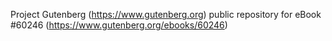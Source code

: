Project Gutenberg (https://www.gutenberg.org) public repository for eBook #60246 (https://www.gutenberg.org/ebooks/60246)
